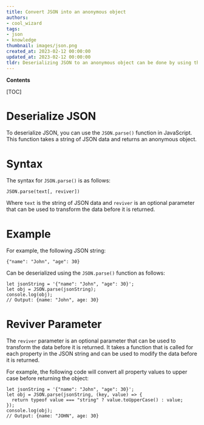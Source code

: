 ```yaml
---
title: Convert JSON into an anonymous object
authors:
- cool_wizard
tags:
- json
- knowledge
thumbnail: images/json.png
created_at: 2023-02-12 00:00:00
updated_at: 2023-02-12 00:00:00
tldr: Deserializing JSON to an anonymous object can be done by using the JsonConvert.DeserializeObject method.
---
```


**Contents**

[TOC]

# Deserialize JSON

To deserialize JSON, you can use the `JSON.parse()` function in JavaScript. This function takes a string of JSON data and returns an anonymous object.

# Syntax

The syntax for `JSON.parse()` is as follows:

`JSON.parse(text[, reviver])`

Where `text` is the string of JSON data and `reviver` is an optional parameter that can be used to transform the data before it is returned. 

# Example

For example, the following JSON string:

`{"name": "John", "age": 30}`

Can be deserialized using the `JSON.parse()` function as follows:

```
let jsonString = '{"name": "John", "age": 30}';
let obj = JSON.parse(jsonString);
console.log(obj);
// Output: {name: "John", age: 30}
```

# Reviver Parameter

The `reviver` parameter is an optional parameter that can be used to transform the data before it is returned. It takes a function that is called for each property in the JSON string and can be used to modify the data before it is returned.

For example, the following code will convert all property values to upper case before returning the object:

```
let jsonString = '{"name": "John", "age": 30}';
let obj = JSON.parse(jsonString, (key, value) => {
  return typeof value === "string" ? value.toUpperCase() : value;
});
console.log(obj);
// Output: {name: "JOHN", age: 30}
```

